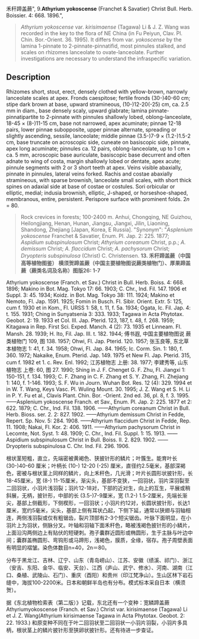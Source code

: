 禾秆蹄盖蕨",
9.**Athyrium yokoscense** (Franchet & Savatier) Christ Bull. Herb. Boissier. 4: 668. 1896.",

> *Athyrium yokoscense* var. *kirisimaense* (Tagawa) Li &amp; J. Z. Wang was recorded in the key to the flora of NE China (in Fu Peiyun, Clav. Pl. Chin. Bor.-Orient. 36. 1995). It differs from var. *yokoscense* by the lamina 1-pinnate to 2-pinnate-pinnatifid, most pinnules stalked, and scales on rhizomes lanceolate to ovate-lanceolate. Further investigations are necessary to understand the infraspecific variation.

## Description
Rhizomes short, stout, erect, densely clothed with yellow-brown, narrowly lanceolate scales at apex. Fronds caespitose; fertile fronds (30-)40-60 cm; stipe dark brown at base, upward stramineous, (10-)12-20(-25) cm, ca. 2.5 mm in diam., base densely scaly, upward glabrate; lamina pinnate-pinnatipartite to 2-pinnate with pinnules shallowly lobed, oblong-lanceolate, 18-45 × (8-)11-15 cm, base not narrowed, apex acuminate; pinnae 12-18 pairs, lower pinnae subopposite, upper pinnae alternate, spreading or slightly ascending, sessile, lanceolate; middle pinnae (3.5-)7-9 × (1.2-)1.5-2 cm, base truncate on acroscopic side, cuneate on basiscopic side, pinnate, apex long acuminate; pinnules ca. 12 pairs, oblong-lanceolate, up to 1 cm × ca. 5 mm, acroscopic base auriculate, basiscopic base decurrent and often adnate to wing of costa, margin shallowly lobed or dentate, apex acute; pinnule segments with 2 or 3 short teeth at apex. Veins visible abaxially, pinnate in pinnules, lateral veins forked. Rachis and costae abaxially stramineous, with sparse brownish, lanceolate small scales, with short thick spines on adaxial side at base of costae or costules. Sori orbicular or elliptic, medial; indusia brownish, elliptic, J-shaped, or horseshoe-shaped, membranous, entire, persistent. Perispore surface with prominent folds. 2*n* = 80.

> Rock crevices in forests; 100-2400 m. Anhui, Chongqing, NE Guizhou, Heilongjiang, Henan, Hunan, Jiangsu, Jiangxi, Jilin, Liaoning, Shandong, Zhejiang [Japan, Korea, E Russia].
  "Synonym": "*Asplenium yokoscense* Franchet &amp; Savatier, Enum. Pl. Jap. 2: 225. 1877; *Aspidium subspinulosum* Christ; *Athyrium coreanum* Christ, p.p.; *A. demissum* Christ; *A. flaccidum* Christ; *A. pachysorum* Christ; *Dryopteris subspinulosa* (Christ) C. Christensen.
**13. 禾秆蹄盖蕨（中国高等植物图鉴） 横须贺蹄盖蕨（中国主要植物图说蕨类植物门）、厚果蹄盖蕨（蕨类名词及名称）图版26: 1-7**

Athyrium yokoscense (Franch. et Sav.) Christ in Bull. Herb. Boiss. 4: 668. 1896; Makino in Bot. Mag. Tokyo 17: 66. 1903; C. Chr., Ind. Fil. 147. 1906 et Suppl. 3: 45. 1934; Koidz. in Bot. Mag. Tokyo 38: 111. 1924; Makino et Nemoto, Fl. Jap. 1591. 1925; Fomin in Busch. Fl. Sibir. Orient. Extr. 5: 125, cum f. 1930 et in Kom., Fl. URSS 1: 58, t. 11, f. 5a. 1934; Ogata, Ic. Fil. Jap. 4: t. 155. 1931; Ching in Sunyatsenia 3: 333. 1933; Tagawa in Acta Phytotax. Geobot. 2: 19. 1933 et Col. III. Jap. Pterid. 123, 187, t. 48, f. 268. 1959; Kitagawa in Rep. First Sci. Exped. Manch. 4 (2): 73. 1935 et Linneam. Fl. Mansh. 28. 1939; H. Ito, Fil. Jap. III. t. 182. 1944; 傅书遐, 中国主要植物图说 蕨类植物门 109, 图 138. 1957; Ohwi, Fl. Jap. Pterid. 120. 1957; 张玉良等, 东北草本植物志 1: 41, f. 34. 1958; Ohwi, Fl. Jap. 84. 1965; Ic. Corm. Sin. 1: 180, f. 360. 1972; Nakaike, Enum. Pterid. Jap. 149. 1975 et New Fl. Jap. Pterid. 315, cum f. 1982 et 1. c. Rev. Enl. 1992; 江苏植物志 上册: 38. 1977; 李建秀等, 山东植物志 上卷: 60, 图 27. 1990; Shing in J. F. Chenget G. F. Zhu, Fl. Jiangxi 1: 150-151, f. 134. 1993; C. F. Zhang in C. F. Zhang et S. Y. Zhang, Fl. Zhejiang 1: 140, f. 1-146. 1993; S. F. Wu in Journ. Wuhan Bot. Res. 12 (4): 329. 1994 et in W. T. Wang, Keys Vasc. Pl. Wuling Mount. 30. 1995; J. Z. Wang et S. H. Li in P. Y. Fu et al., Clavis Plant. Chin. Bor. -Orient. 2nd ed. 36, pl. 8, f. 3. 1995. ——Asplenium yokoscense Franch. et Sav., Enum. Pl. Jap. 2: 225. 1877 et 2: 622. 1879; C. Chr., Ind. Fil. 138. 1906. ——Athyrium coreanum Christ in Bull. Herb. Bioss. ser. 2. 2: 827. 1902. ——Athyrium demissum Christ in Fedde, Repert. Sp. Nov. 5: 284. 1908. ——Athyrium flaccidum Christ in Fedde, Rep. 11. 1908; Nakai, Fl. Kor. 2: 406. 1911. ——Athyrium pachysorum Christ in Lecomte, Not. Syst. 1: 48. 1909; C. Chr., Ind. Fil. Suppl. 1: 15. 1913. ——Aspidium subspinulosum Christ in Bull. Boiss. II. 2. 829. 1902. ——Dryopteris subspinulosa C. Chr. Ind. Fil. 296. 1906.

根状茎短粗，直立，先端密被黄褐色、狭披针形的鳞片；叶簇生。能育叶长 (30-)40-60 厘米；叶柄长 (10-) 12-20 (-25) 厘米，直径约2.5毫米，基部深褐色，密被与根状茎上同样的鳞片，向上禾秆色，几光滑；叶片长圆形状披针形，长18-45厘米，宽 (8-) 11-15厘米，渐尖头，基部不变狭，一回羽状，羽片深羽裂至二回羽状，小羽片浅羽裂；羽片12-18对，下部的近对生，向上的互生，平展或稍斜展，无柄，披针形，中部的长 (3.5-)7-9厘米，宽 (1.2-) 1.5-2厘米，先端长渐尖，基部上侧截形，下侧楔形，一回羽状；小羽片约12对，长圆状披针形，长达1厘米，宽约5毫米，尖头，基部上侧有耳状凸起，下侧下延，通常以狭翅与羽轴相连，两侧浅羽裂或仅有粗锯齿，裂片顶部有2-3个短尖锯齿。叶脉下面明显，在小羽片上为羽状，侧脉分叉。叶轴和羽轴下面禾秆色，略被浅褐色披针形的小鳞片，上面沿沟两侧边上有贴伏的短硬刺。孢子囊群近圆形或椭圆形，生于主脉与叶边中间；囊群盖椭圆形、弯钩形或马蹄形，浅褐色，膜质，全缘，宿存。孢子周壁表面有明显的褶皱。染色体数目n=40，2n＝80。

分布于黑龙江、吉林、辽宁、山东（青岛崂山）、江苏、安徽（绩溪、祁门）、浙江（安吉、东阳、金华、临安、天台）、江西（庐山、武宁、修水）、河南、湖南（江口、桑植、武陵山、石门）、重庆（酉阳）和贵州（印江梵净山）。生山区林下岩石缝中，海拔100-2200米。日本和朝鲜半岛也有分布。模式标本采自日本（横须贺）。

据《东北植物检索表（第二版）》记载，东北还有一个变种：宽鳞蹄盖蕨Athyriumyokoscense (Franch. et Sav.) Christ var. kirisimaense (Tagawa) Li et J. Z. Wang(Athyrium kirisimaense Tagawa in Acta Phytotax. Geobot. 2: 22. 1933.) 和原变种不同在于叶二回羽状至二回羽状一小羽片羽裂，小羽片多具柄，根状茎上的鳞片披针形至狭卵状披针形。还有待进一步查证。
